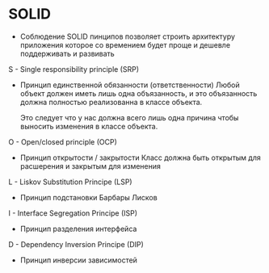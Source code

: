 # SOLID

  - Соблюдение SOLID пинципов позволяет строить архитектуру приложения которое
    со времением будет проще и дешевле поддерживать и развивать

S - Single responsibility principle (SRP)
   - Принцип единственной обязанности (ответственности)
     Любой объект должен иметь лишь одна объязанность, и это объязанность
     должна полностью реализованна в классе объекта.

     Это следует что у нас должна всего лишь одна причина чтобы выносить изменения в классе объекта.
   
O - Open/closed principle (OCP)
  - Принцип открытости / закрытости
    Класс должна быть открытым для расшерения и закрытым для изменения

L - Liskov Substitution Principe (LSP)
  - Принцип подстановки Барбары Лисков

I - Interface Segregation Principe (ISP)
  - Принцип разделения интерфейса

D - Dependency Inversion Principe (DIP) 
  - Принцип инверсии зависимостей


